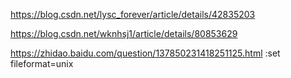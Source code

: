 https://blog.csdn.net/lysc_forever/article/details/42835203

https://blog.csdn.net/wknhsj1/article/details/80853629


https://zhidao.baidu.com/question/137850231418251125.html
:set fileformat=unix

